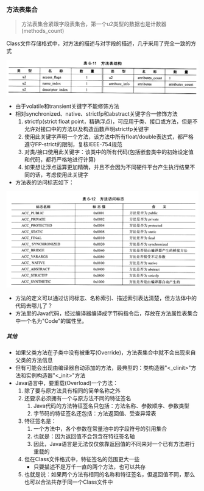 ### 方法表集合

> 方法表集合紧跟字段表集合，第一个u2类型的数据也是计数器(methods_count)

Class文件存储格式中，对方法的描述与对字段的描述，几乎采用了完全一致的方式

![方法表结构](img/MethodStruct.png)

* 由于volatile和transient关键字不能修饰方法
* 相对synchronized、native、strictfp和abstract关键字合一修饰方法
    1. strictfp(strict float point，精确浮点)，可应用于类、接口或方法，但是不允许对接口中的方法以及构造函数声明strictfp关键字
    2. 使用此关键字声明一个方法，该方法中所有float/double表达式，都严格遵守FP-strict的限制，复核IEEE-754规范
    3. 对类/接口使用此关键字：该类中的所有代码(包括嵌套类中的初始设定值和代码，都将严格地进行计算)
    4. 如果想让浮点运算更加精确，并且不会因为不同硬件平台产生执行结果不同的话，考虑使用此关键字
* 方法表的访问标志如下：

![方法访问标志(access_flags)](img/MethodAccessor.png)

* 方法的定义可以通过访问标志、名称索引、描述索引表达清楚，但方法体中的代码去哪儿了？
* 方法里的Java代码，经过编译器编译成字节码指令后，存放在方法属性表集合中一个名为"Code"的属性里。

##### 其他

* 如果父类方法在子类中没有被重写(Override)，方法表集合中就不会出现来自父类的方法信息
* 但有可能会出现由编译器自动添加的方法，最典型的：类构造器"<_clinit>"方法和实例构造器"<_init>"方法
* Java语言中，要重载(Overload)一个方法：
    1. 除了要与原方法具有相同的简单名称之外
    2. 还要求必须拥有一个与原方法不同的特征签名
        1. Java代码的方法特征签名只包括：方法名称、参数顺序、参数类型
        2. 字节码的特征签名还包括：方法返回值、受查异常表
    3. 特征签名是：
        1. 一个方法中，各个参数在常量池中的字段符号的引用集合
        2. 也就是：因为返回值不会包含在特征签名轴
        3. 因此，Java语言是无法仅仅依靠返回值的不同来对一个已有方法进行重载的
    4. 但在Class文件格式中，特征签名的范围更大一些
        * 只要描述不是万千一直的两个方法，也可以共存
    5. 也就是说：如果两个方法有相同的名称和特征签名，但返回值不同，那么也可以合法共存于同一个Class文件中